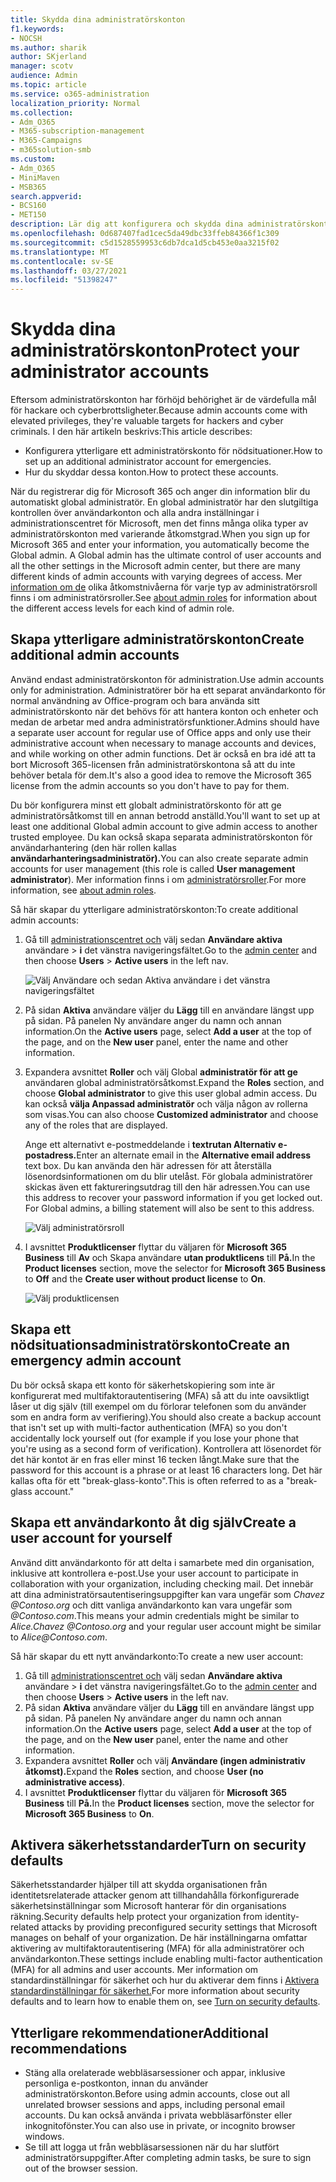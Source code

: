 ```yaml
---
title: Skydda dina administratörskonton
f1.keywords:
- NOCSH
ms.author: sharik
author: SKjerland
manager: scotv
audience: Admin
ms.topic: article
ms.service: o365-administration
localization_priority: Normal
ms.collection:
- Adm_O365
- M365-subscription-management
- M365-Campaigns
- m365solution-smb
ms.custom:
- Adm_O365
- MiniMaven
- MSB365
search.appverid:
- BCS160
- MET150
description: Lär dig att konfigurera och skydda dina administratörskonton.
ms.openlocfilehash: 0d687407fad1cec5da49dbc33ffeb84366f1c309
ms.sourcegitcommit: c5d1528559953c6db7dca1d5cb453e0aa3215f02
ms.translationtype: MT
ms.contentlocale: sv-SE
ms.lasthandoff: 03/27/2021
ms.locfileid: "51398247"
---
```

# <a name="protect-your-administrator-accounts"></a><span data-ttu-id="d9e44-103">Skydda dina administratörskonton</span><span class="sxs-lookup"><span data-stu-id="d9e44-103">Protect your administrator accounts</span></span>

<span data-ttu-id="d9e44-104">Eftersom administratörskonton har förhöjd behörighet är de värdefulla mål för hackare och cyberbrottsligheter.</span><span class="sxs-lookup"><span data-stu-id="d9e44-104">Because admin accounts come with elevated privileges, they're valuable targets for hackers and cyber criminals.</span></span> <span data-ttu-id="d9e44-105">I den här artikeln beskrivs:</span><span class="sxs-lookup"><span data-stu-id="d9e44-105">This article describes:</span></span>

- <span data-ttu-id="d9e44-106">Konfigurera ytterligare ett administratörskonto för nödsituationer.</span><span class="sxs-lookup"><span data-stu-id="d9e44-106">How to set up an additional administrator account for emergencies.</span></span>
- <span data-ttu-id="d9e44-107">Hur du skyddar dessa konton.</span><span class="sxs-lookup"><span data-stu-id="d9e44-107">How to protect these accounts.</span></span>

<span data-ttu-id="d9e44-108">När du registrerar dig för Microsoft 365 och anger din information blir du automatiskt global administratör. En global administratör har den slutgiltiga kontrollen över användarkonton och alla andra inställningar i administrationscentret för Microsoft, men det finns många olika typer av administratörskonton med varierande åtkomstgrad.</span><span class="sxs-lookup"><span data-stu-id="d9e44-108">When you sign up for Microsoft 365 and enter your information, you automatically become the Global admin. A Global admin has the ultimate control of user accounts and all the other settings in the Microsoft admin center, but there are many different kinds of admin accounts with varying degrees of access.</span></span> <span data-ttu-id="d9e44-109">Mer [information om de](/office365/admin/add-users/about-admin-roles) olika åtkomstnivåerna för varje typ av administratörsroll finns i om administratörsroller.</span><span class="sxs-lookup"><span data-stu-id="d9e44-109">See [about admin roles](/office365/admin/add-users/about-admin-roles) for information about the different access levels for each kind of admin role.</span></span>

## <a name="create-additional-admin-accounts"></a><span data-ttu-id="d9e44-110">Skapa ytterligare administratörskonton</span><span class="sxs-lookup"><span data-stu-id="d9e44-110">Create additional admin accounts</span></span>

<span data-ttu-id="d9e44-111">Använd endast administratörskonton för administration.</span><span class="sxs-lookup"><span data-stu-id="d9e44-111">Use admin accounts only for administration.</span></span> <span data-ttu-id="d9e44-112">Administratörer bör ha ett separat användarkonto för normal användning av Office-program och bara använda sitt administratörskonto när det behövs för att hantera konton och enheter och medan de arbetar med andra administratörsfunktioner.</span><span class="sxs-lookup"><span data-stu-id="d9e44-112">Admins should have a separate user account for regular use of Office apps and only use their administrative account when necessary to manage accounts and devices, and while working on other admin functions.</span></span> <span data-ttu-id="d9e44-113">Det är också en bra idé att ta bort Microsoft 365-licensen från administratörskontona så att du inte behöver betala för dem.</span><span class="sxs-lookup"><span data-stu-id="d9e44-113">It's also a good idea to remove the Microsoft 365 license from the admin accounts so you don't have to pay for them.</span></span>

<span data-ttu-id="d9e44-114">Du bör konfigurera minst ett globalt administratörskonto för att ge administratörsåtkomst till en annan betrodd anställd.</span><span class="sxs-lookup"><span data-stu-id="d9e44-114">You'll want to set up at least one additional Global admin account to give admin access to another trusted employee.</span></span> <span data-ttu-id="d9e44-115">Du kan också skapa separata administratörskonton för användarhantering (den här rollen kallas **användarhanteringsadministratör).**</span><span class="sxs-lookup"><span data-stu-id="d9e44-115">You can also create separate admin accounts for user management (this role is called **User management administrator**).</span></span> <span data-ttu-id="d9e44-116">Mer information finns i om [administratörsroller](/office365/admin/add-users/about-admin-roles).</span><span class="sxs-lookup"><span data-stu-id="d9e44-116">For more information, see [about admin roles](/office365/admin/add-users/about-admin-roles).</span></span>

<span data-ttu-id="d9e44-117">Så här skapar du ytterligare administratörskonton:</span><span class="sxs-lookup"><span data-stu-id="d9e44-117">To create additional admin accounts:</span></span>

 1. <span data-ttu-id="d9e44-118">Gå till <a href="https://go.microsoft.com/fwlink/p/?linkid=837890" target="_blank">administrationscentret och</a> välj sedan **Användare aktiva** användare \> **i** det vänstra navigeringsfältet.</span><span class="sxs-lookup"><span data-stu-id="d9e44-118">Go to the <a href="https://go.microsoft.com/fwlink/p/?linkid=837890" target="_blank">admin center</a> and then choose **Users** \> **Active users** in the left nav.</span></span>

    ![Välj Användare och sedan Aktiva användare i det vänstra navigeringsfältet](../media/Activeusers.png)

 2. <span data-ttu-id="d9e44-120">På sidan **Aktiva** användare väljer du **Lägg** till en användare  längst upp på sidan. På panelen Ny användare anger du namn och annan information.</span><span class="sxs-lookup"><span data-stu-id="d9e44-120">On the **Active users** page, select **Add a user** at the top of the page, and on the **New user** panel, enter the name and other information.</span></span>
 3. <span data-ttu-id="d9e44-121">Expandera avsnittet **Roller** och välj Global **administratör för att ge** användaren global administratörsåtkomst.</span><span class="sxs-lookup"><span data-stu-id="d9e44-121">Expand the **Roles** section, and choose **Global administrator** to give this user global admin access.</span></span> <span data-ttu-id="d9e44-122">Du kan också **välja Anpassad administratör** och välja någon av rollerna som visas.</span><span class="sxs-lookup"><span data-stu-id="d9e44-122">You can also choose **Customized administrator** and choose any of the roles that are displayed.</span></span>

    <span data-ttu-id="d9e44-123">Ange ett alternativt e-postmeddelande i **textrutan Alternativ e-postadress.**</span><span class="sxs-lookup"><span data-stu-id="d9e44-123">Enter an alternate email in the **Alternative email address** text box.</span></span> <span data-ttu-id="d9e44-124">Du kan använda den här adressen för att återställa lösenordsinformationen om du blir utelåst. För globala administratörer skickas även ett faktureringsutdrag till den här adressen.</span><span class="sxs-lookup"><span data-stu-id="d9e44-124">You can use this address to recover your password information if you get locked out. For Global admins, a billing statement will also be sent to this address.</span></span>

    ![Välj administratörsroll](../media/adminroles.png)

 4. <span data-ttu-id="d9e44-126">I avsnittet **Produktlicenser** flyttar du väljaren för **Microsoft 365 Business** till **Av** och Skapa användare **utan produktlicens** till **På.**</span><span class="sxs-lookup"><span data-stu-id="d9e44-126">In the **Product licenses** section, move the selector for **Microsoft 365 Business** to **Off** and the **Create user without product license** to **On**.</span></span>

    ![Välj produktlicensen](../media/productlicense.png)

## <a name="create-an-emergency-admin-account"></a><span data-ttu-id="d9e44-128">Skapa ett nödsituationsadministratörskonto</span><span class="sxs-lookup"><span data-stu-id="d9e44-128">Create an emergency admin account</span></span>

<span data-ttu-id="d9e44-129">Du bör också skapa ett konto för säkerhetskopiering som inte är konfigurerat med multifaktorautentisering (MFA) så att du inte oavsiktligt låser ut dig själv (till exempel om du förlorar telefonen som du använder som en andra form av verifiering).</span><span class="sxs-lookup"><span data-stu-id="d9e44-129">You should also create a backup account that isn't set up with multi-factor authentication (MFA) so you don't accidentally lock yourself out (for example if you lose your phone that you're using as a second form of verification).</span></span> <span data-ttu-id="d9e44-130">Kontrollera att lösenordet för det här kontot är en fras eller minst 16 tecken långt.</span><span class="sxs-lookup"><span data-stu-id="d9e44-130">Make sure that the password for this account is a phrase or at least 16 characters long.</span></span> <span data-ttu-id="d9e44-131">Det här kallas ofta för ett "break-glass-konto".</span><span class="sxs-lookup"><span data-stu-id="d9e44-131">This is often referred to as a "break-glass account."</span></span>

## <a name="create-a-user-account-for-yourself"></a><span data-ttu-id="d9e44-132">Skapa ett användarkonto åt dig själv</span><span class="sxs-lookup"><span data-stu-id="d9e44-132">Create a user account for yourself</span></span>

<span data-ttu-id="d9e44-133">Använd ditt användarkonto för att delta i samarbete med din organisation, inklusive att kontrollera e-post.</span><span class="sxs-lookup"><span data-stu-id="d9e44-133">Use your user account to participate in collaboration with your organization, including checking mail.</span></span> <span data-ttu-id="d9e44-134">Det innebär att dina administratörsautentiseringsuppgifter kan vara ungefär som  *Chavez <span></span> @Contoso.org* och ditt vanliga användarkonto kan vara ungefär som *<span></span> @Contoso.com*.</span><span class="sxs-lookup"><span data-stu-id="d9e44-134">This means your admin credentials might be similar to  *Alice.Chavez <span></span>@Contoso.org* and your regular user account might be similar to *Alice<span></span>@Contoso.com*.</span></span>

<span data-ttu-id="d9e44-135">Så här skapar du ett nytt användarkonto:</span><span class="sxs-lookup"><span data-stu-id="d9e44-135">To create a new user account:</span></span>

1. <span data-ttu-id="d9e44-136">Gå till <a href="https://go.microsoft.com/fwlink/p/?linkid=837890" target="_blank">administrationscentret och</a> välj sedan **Användare aktiva** användare \> **i** det vänstra navigeringsfältet.</span><span class="sxs-lookup"><span data-stu-id="d9e44-136">Go to the <a href="https://go.microsoft.com/fwlink/p/?linkid=837890" target="_blank">admin center</a> and then choose **Users** \> **Active users** in the left nav.</span></span>
2. <span data-ttu-id="d9e44-137">På sidan **Aktiva** användare väljer du **Lägg** till en användare  längst upp på sidan. På panelen Ny användare anger du namn och annan information.</span><span class="sxs-lookup"><span data-stu-id="d9e44-137">On the **Active users** page, select **Add a user** at the top of the page, and on the **New user** panel, enter the name and other information.</span></span>
3. <span data-ttu-id="d9e44-138">Expandera avsnittet **Roller** och välj **Användare (ingen administrativ åtkomst).**</span><span class="sxs-lookup"><span data-stu-id="d9e44-138">Expand the **Roles** section, and choose **User (no administrative access)**.</span></span>
4. <span data-ttu-id="d9e44-139">I avsnittet **Produktlicenser** flyttar du väljaren för **Microsoft 365 Business** till **På.**</span><span class="sxs-lookup"><span data-stu-id="d9e44-139">In the **Product licenses** section, move the selector for **Microsoft 365 Business** to **On**.</span></span>

## <a name="turn-on-security-defaults"></a><span data-ttu-id="d9e44-140">Aktivera säkerhetsstandarder</span><span class="sxs-lookup"><span data-stu-id="d9e44-140">Turn on security defaults</span></span>

<span data-ttu-id="d9e44-141">Säkerhetsstandarder hjälper till att skydda organisationen från identitetsrelaterade attacker genom att tillhandahålla förkonfigurerade säkerhetsinställningar som Microsoft hanterar för din organisations räkning.</span><span class="sxs-lookup"><span data-stu-id="d9e44-141">Security defaults help protect your organization from identity-related attacks by providing preconfigured security settings that Microsoft manages on behalf of your organization.</span></span> <span data-ttu-id="d9e44-142">De här inställningarna omfattar aktivering av multifaktorautentisering (MFA) för alla administratörer och användarkonton.</span><span class="sxs-lookup"><span data-stu-id="d9e44-142">These settings include enabling multi-factor authentication (MFA) for all admins and user accounts.</span></span> <span data-ttu-id="d9e44-143">Mer information om standardinställningar för säkerhet och hur du aktiverar dem finns i [Aktivera standardinställningar för säkerhet.](m365-campaigns-conditional-access.md)</span><span class="sxs-lookup"><span data-stu-id="d9e44-143">For more information about security defaults and to learn how to enable them on, see [Turn on security defaults](m365-campaigns-conditional-access.md).</span></span>

## <a name="additional-recommendations"></a><span data-ttu-id="d9e44-144">Ytterligare rekommendationer</span><span class="sxs-lookup"><span data-stu-id="d9e44-144">Additional recommendations</span></span>

- <span data-ttu-id="d9e44-145">Stäng alla orelaterade webbläsarsessioner och appar, inklusive personliga e-postkonton, innan du använder administratörskonton.</span><span class="sxs-lookup"><span data-stu-id="d9e44-145">Before using admin accounts, close out all unrelated browser sessions and apps, including personal email accounts.</span></span> <span data-ttu-id="d9e44-146">Du kan också använda i privata webbläsarfönster eller inkognitofönster.</span><span class="sxs-lookup"><span data-stu-id="d9e44-146">You can also use in private, or incognito browser windows.</span></span>
- <span data-ttu-id="d9e44-147">Se till att logga ut från webbläsarsessionen när du har slutfört administratörsuppgifter.</span><span class="sxs-lookup"><span data-stu-id="d9e44-147">After completing admin tasks, be sure to sign out of the browser session.</span></span>
